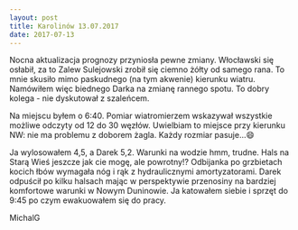 ```yaml
---
layout: post
title: Karolinów 13.07.2017
date: 2017-07-13
---
```


Nocna aktualizacja prognozy przyniosła pewne zmiany. Włocławski się osłabił, za to Zalew Sulejowski zrobił się ciemno żółty od samego rana.
To mnie skusiło mimo paskudnego (na tym akwenie) kierunku wiatru. 
Namówiłem więc biednego Darka na zmianę rannego spotu. To dobry kolega - nie dyskutował z szaleńcem. 

Na miejscu byłem o 6:40. Pomiar wiatromierzem wskazywał wszystkie możliwe odczyty od 12 do 30 węzłów. 
Uwielbiam to miejsce przy kierunku NW: nie ma problemu z doborem żagla. Każdy rozmiar pasuje...:smile:  

Ja wylosowałem 4,5, a Darek 5,2. Warunki na wodzie hmm, trudne. Hals na Starą Wieś jeszcze jak cie mogę, ale powrotny!?
Odbijanka po grzbietach kocich łbów wymagała nóg i rąk z hydraulicznymi amortyzatorami. 
Darek odpuścił po kilku halsach mając w perspektywie przenosiny na bardziej komfortowe warunki w Nowym Duninowie. 
Ja katowałem siebie i sprzęt do 9:45 po czym ewakuowałem się do pracy.  

MichalG  
